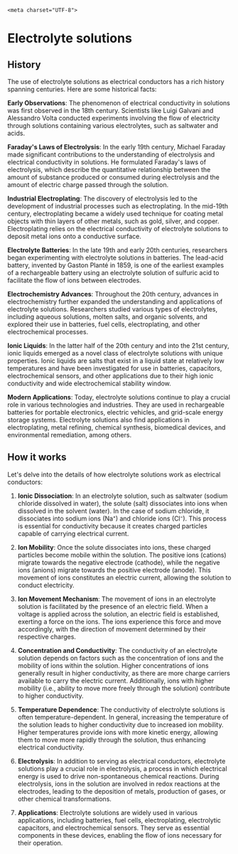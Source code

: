     <meta charset="UTF-8">


# Electrolyte solutions

## History

The use of electrolyte solutions as electrical conductors has a rich history spanning centuries. Here are some historical facts:

**Early Observations**: The phenomenon of electrical conductivity in solutions was first observed in the 18th century. Scientists like Luigi Galvani and Alessandro Volta conducted experiments involving the flow of electricity through solutions containing various electrolytes, such as saltwater and acids.

**Faraday's Laws of Electrolysis**: In the early 19th century, Michael Faraday made significant contributions to the understanding of electrolysis and electrical conductivity in solutions. He formulated Faraday's laws of electrolysis, which describe the quantitative relationship between the amount of substance produced or consumed during electrolysis and the amount of electric charge passed through the solution.

**Industrial Electroplating**: The discovery of electrolysis led to the development of industrial processes such as electroplating. In the mid-19th century, electroplating became a widely used technique for coating metal objects with thin layers of other metals, such as gold, silver, and copper. Electroplating relies on the electrical conductivity of electrolyte solutions to deposit metal ions onto a conductive surface.

**Electrolyte Batteries**: In the late 19th and early 20th centuries, researchers began experimenting with electrolyte solutions in batteries. The lead-acid battery, invented by Gaston Planté in 1859, is one of the earliest examples of a rechargeable battery using an electrolyte solution of sulfuric acid to facilitate the flow of ions between electrodes.

**Electrochemistry Advances**: Throughout the 20th century, advances in electrochemistry further expanded the understanding and applications of electrolyte solutions. Researchers studied various types of electrolytes, including aqueous solutions, molten salts, and organic solvents, and explored their use in batteries, fuel cells, electroplating, and other electrochemical processes.

**Ionic Liquids**: In the latter half of the 20th century and into the 21st century, ionic liquids emerged as a novel class of electrolyte solutions with unique properties. Ionic liquids are salts that exist in a liquid state at relatively low temperatures and have been investigated for use in batteries, capacitors, electrochemical sensors, and other applications due to their high ionic conductivity and wide electrochemical stability window.

**Modern Applications**: Today, electrolyte solutions continue to play a crucial role in various technologies and industries. They are used in rechargeable batteries for portable electronics, electric vehicles, and grid-scale energy storage systems. Electrolyte solutions also find applications in electroplating, metal refining, chemical synthesis, biomedical devices, and environmental remediation, among others.

## How it works

Let's delve into the details of how electrolyte solutions work as electrical conductors:

1. **Ionic Dissociation**: In an electrolyte solution, such as saltwater (sodium chloride dissolved in water), the solute (salt) dissociates into ions when dissolved in the solvent (water). In the case of sodium chloride, it dissociates into sodium ions (Na⁺) and chloride ions (Cl⁻). This process is essential for conductivity because it creates charged particles capable of carrying electrical current.

2. **Ion Mobility**: Once the solute dissociates into ions, these charged particles become mobile within the solution. The positive ions (cations) migrate towards the negative electrode (cathode), while the negative ions (anions) migrate towards the positive electrode (anode). This movement of ions constitutes an electric current, allowing the solution to conduct electricity.

3. **Ion Movement Mechanism**: The movement of ions in an electrolyte solution is facilitated by the presence of an electric field. When a voltage is applied across the solution, an electric field is established, exerting a force on the ions. The ions experience this force and move accordingly, with the direction of movement determined by their respective charges.

4. **Concentration and Conductivity**: The conductivity of an electrolyte solution depends on factors such as the concentration of ions and the mobility of ions within the solution. Higher concentrations of ions generally result in higher conductivity, as there are more charge carriers available to carry the electric current. Additionally, ions with higher mobility (i.e., ability to move more freely through the solution) contribute to higher conductivity.

5. **Temperature Dependence**: The conductivity of electrolyte solutions is often temperature-dependent. In general, increasing the temperature of the solution leads to higher conductivity due to increased ion mobility. Higher temperatures provide ions with more kinetic energy, allowing them to move more rapidly through the solution, thus enhancing electrical conductivity.

6. **Electrolysis**: In addition to serving as electrical conductors, electrolyte solutions play a crucial role in electrolysis, a process in which electrical energy is used to drive non-spontaneous chemical reactions. During electrolysis, ions in the solution are involved in redox reactions at the electrodes, leading to the deposition of metals, production of gases, or other chemical transformations.

7. **Applications**: Electrolyte solutions are widely used in various applications, including batteries, fuel cells, electroplating, electrolytic capacitors, and electrochemical sensors. They serve as essential components in these devices, enabling the flow of ions necessary for their operation.

